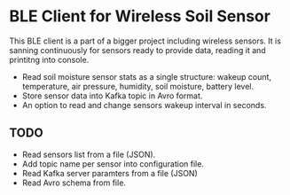 # BLE Client for Wireless Soil Sensor

This BLE client is a part of a bigger project including wireless sensors.
It is sanning continuously for sensors ready to provide data, reading it and printitng into console.

- Read soil moisture sensor stats as a single structure: wakeup count, temperature, air pressure, humidity, soil moisture, battery level.
- Store sensor data into Kafka topic in Avro format.
- An option to read and change sensors wakeup interval in seconds.

## TODO

- Read sensors list from a file (JSON).
- Add topic name per sensor into configuration file.
- Read Kafka server paramters from a file (JSON)
- Read Avro schema from file.

